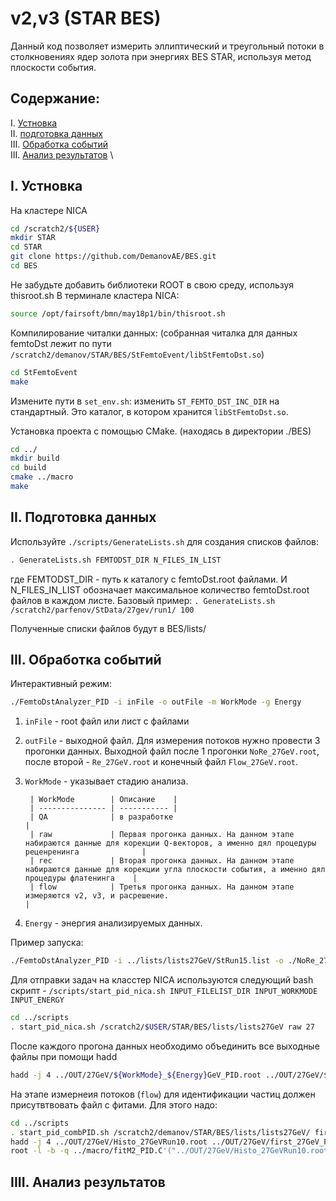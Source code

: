 # v2,v3 (STAR BES)

Данный код позволяет измерить эллиптический и треугольный потоки в столкновениях ядер золота при энергиях BES STAR, используя метод плоскости события.

## Содержание:

I. [Устновка](#Устновка) \
II. [подготовка данных](#ПодготовкаДанных) \
III. [Обработка событий](#EventProcessing) \
III. [Анализ результатов](#Result) \

## I. Устновка <a name="Устновка"></a>

На кластере NICA

```bash
cd /scratch2/${USER}
mkdir STAR
cd STAR
git clone https://github.com/DemanovAE/BES.git
cd BES
```

Не забудьте добавить библиотеки ROOT в свою среду, используя thisroot.sh
В терминале кластера NICA:

```sh
source /opt/fairsoft/bmn/may18p1/bin/thisroot.sh
```

Компилирование читалки данных:
(собранная читалка для данных femtoDst лежит по пути `/scratch2/demanov/STAR/BES/StFemtoEvent/libStFemtoDst.so`)

```bash
cd StFemtoEvent
make
```
Измените пути в `set_env.sh`: изменить `ST_FEMTO_DST_INC_DIR` на стандартный. Это каталог, в котором хранится `libStFemtoDst.so`.

Установка проекта с помощью CMake. (находясь в директории ./BES)

```bash
cd ../
mkdir build
cd build
cmake ../macro
make
```

## II. Подготовка данных <a name="ПодготовкаДанных"></a>

Используйте `./scripts/GenerateLists.sh` для создания списков файлов:

```bash
. GenerateLists.sh FEMTODST_DIR N_FILES_IN_LIST
```
где FEMTODST_DIR - путь к каталогу с femtoDst.root файлами. И N_FILES_IN_LIST обозначает максимальное количество femtoDst.root файлов в каждом листе. Базовый пример: `. GenerateLists.sh /scratch2/parfenov/StData/27gev/run1/ 100`

Полученные списки файлов будут в BES/lists/


## III. Обработка событий <a name="EventProcessing"></a>

Интерактивный режим:
```bash
./FemtoDstAnalyzer_PID -i inFile -o outFile -m WorkMode -g Energy
```
1. `inFile` - root файл или лист с файлами
2. `outFile` - выходной файл. Для измерения потоков нужно провести 3 прогонки данных. Выходной файл после 1 прогонки `NoRe_27GeV.root`, после второй - `Re_27GeV.root` и конечный файл `Flow_27GeV.root`.
3. `WorkMode` - указывает стадию анализа.

        | WorkMode        | Описание    |
        | --------------- | ----------- |
        | QA              | в разработке                                                                                                                        |
        | raw             | Первая прогонка данных. На данном этапе набираются данные для корекции Q-векторов, а именно дял процедуры реценренинга              |
        | rec             | Вторая прогонка данных. На данном этапе набираются данные для корекции угла плоскости события, а именно дял процедуры флатенинга    |
        | flow            | Третья прогонка данных. На данном этапе измеряются v2, v3, и расрешение.                                                            |

4. `Energy` - энергия анализируемых данных.

Пример запуска:
```bash
./FemtoDstAnalyzer_PID -i ../lists/lists27GeV/StRun15.list -o ./NoRe_27GeV.root -m raw -g 27
```

Для отправки задач на класстер NICA используются следующий bash скрипт - `/scripts/start_pid_nica.sh INPUT_FILELIST_DIR INPUT_WORKMODE INPUT_ENERGY`
```sh
cd ../scripts
. start_pid_nica.sh /scratch2/$USER/STAR/BES/lists/lists27GeV raw 27
```

После каждого прогона данных необходимо объединить все выходные файлы при помощи hadd
```bash
hadd -j 4 ../OUT/27GeV/${WorkMode}_${Energy}GeV_PID.root ../OUT/27GeV/${WorkMode}_27GeV_PID_${data_time}/root/StRun*.root
```

На этапе измернеия потоков (`flow`) для идентификации частиц должен присутвтвовать файл с фитами. Для этого надо:
```bash
cd ../scripts
. start_pid_combPID.sh /scratch2/demanov/STAR/BES/lists/lists27GeV/ first 27
hadd -j 4 ../OUT/27GeV/Histo_27GeVRun10.root ../OUT/27GeV/first_27GeV_PID_${data_time}/root/StRun*.root
root -l -b -q ../macro/fitM2_PID.C'("../OUT/27GeV/Histo_27GeVRun10.root","test.root","../OUT/27GeV/FitFunM2_27GeVRun10.root",27,1)'
```

## IIII. Анализ результатов <a name="Result"></a>